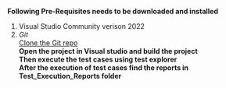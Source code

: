 ﻿**Following Pre-Requisites needs to be downloaded and installed**<br/>
 1. Visual Studio Community verison 2022 <br/>
 1. _Git_ <br/>
[Clone the Git repo](https://github.com/usamaisb/SamplePOCProject.git) <br/>
**Open the project in Visual studio and build the project**<br/>
**Then execute the test cases using test explorer**<br/>
**After the execution of test cases find the reports in Test_Execution_Reports folder**<br/>

